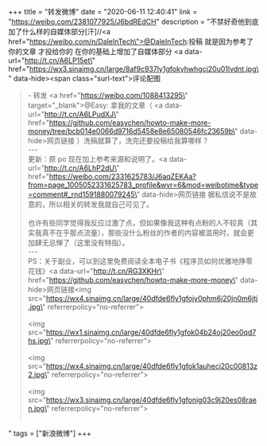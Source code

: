 +++
title = "转发微博"
date = "2020-06-11 12:40:41"
link = "https://weibo.com/2381077925/J6bdREdCH"
description = "不禁好奇他到底加了什么样的自媒体部分[汗]//<a href=\"https://weibo.com/n/DaleInTech\">@DaleInTech</a>:投稿 就是因为参考了你的文章 才投给你的 在你的基础上增加了自媒体部分 <a data-url=\"http://t.cn/A6LP15et\" href=\"https://wx3.sinaimg.cn/large/8af9c937ly1gfokyhwhgcj20u01lvdnt.jpg\" data-hide><span class=\"surl-text\">评论配图</span></a><br><blockquote> - 转发 <a href=\"https://weibo.com/1088413295\" target=\"_blank\">@Easy</a>: 拿我的文章（ <a data-url=\"http://t.cn/A6LPudXJ\" href=\"https://github.com/easychen/howto-make-more-money/tree/bcb014e0066d9716d5458e8e65080546fc23659b\" data-hide>网页链接</a> ）洗稿就算了，洗完还要投稿给我算哪样？<br>---<br>更新：原 po 现在加上参考来源和说明了。<a data-url=\"http://t.cn/A6LhP2dU\" href=\"https://weibo.com/2331625783/J6aqZEKAa?from=page_1005052331625783_profile&wvr=6&mod=weibotime&type=comment#_rnd1591880079245\" data-hide>网页链接</a>  据私信说不是故意的，所以相关的转发我就自己可见了。<br><br>也许有些同学觉得我反应过激了点，但如果像我这种有点粉的人不较真（其实我真不在乎那点流量），那些没什么粉丝的作者的内容被滥用时，就会更加肆无忌惮了（这里没有特指）。<br>---<br>PS：关于副业，可以到这里免费阅读全本电子书《程序员如何优雅地挣零花钱》<a data-url=\"http://t.cn/RG3XKHr\" href=\"https://github.com/easychen/howto-make-more-money\" data-hide>网页链接</a><img src=\"https://wx4.sinaimg.cn/large/40dfde6fly1gfojy0phm6j20jn0m6jtj.jpg\" referrerpolicy=\"no-referrer\"><br><br><img src=\"https://wx1.sinaimg.cn/large/40dfde6fly1gfok04b24oj20eo0qd7hs.jpg\" referrerpolicy=\"no-referrer\"><br><br><img src=\"https://wx4.sinaimg.cn/large/40dfde6fly1gfok1auhecj20c00813z2.jpg\" referrerpolicy=\"no-referrer\"><br><br><img src=\"https://wx3.sinaimg.cn/large/40dfde6fly1gfonig03c9j20es08raen.jpg\" referrerpolicy=\"no-referrer\"><br><br></blockquote>"
tags = ["新浪微博"]
+++
